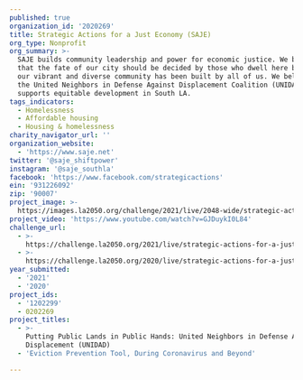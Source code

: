 ```yaml
---
published: true
organization_id: '2020269'
title: Strategic Actions for a Just Economy (SAJE)
org_type: Nonprofit
org_summary: >-
  SAJE builds community leadership and power for economic justice. We believe
  that the fate of our city should be decided by those who dwell here because
  our vibrant and diverse community has been built by all of us. We belong to
  the United Neighbors in Defense Against Displacement Coalition (UNIDAD) which
  supports equitable development in South LA.
tags_indicators:
  - Homelessness
  - Affordable housing
  - Housing & homelessness
charity_navigator_url: ''
organization_website:
  - 'https://www.saje.net'
twitter: '@saje_shiftpower'
instagram: '@saje_southla'
facebook: 'https://www.facebook.com/strategicactions'
ein: '931226092'
zip: '90007'
project_image: >-
  https://images.la2050.org/challenge/2021/live/2048-wide/strategic-actions-for-a-just-economy-saje.jpg
project_video: 'https://www.youtube.com/watch?v=GJDuykI0L84'
challenge_url:
  - >-
    https://challenge.la2050.org/2021/live/strategic-actions-for-a-just-economy-saje/
  - >-
    https://challenge.la2050.org/2020/live/strategic-actions-for-a-just-economy-saje/
year_submitted:
  - '2021'
  - '2020'
project_ids:
  - '1202299'
  - 0202269
project_titles:
  - >-
    Putting Public Lands in Public Hands: United Neighbors in Defense Against
    Displacement (UNIDAD)
  - 'Eviction Prevention Tool, During Coronavirus and Beyond'

---
```


